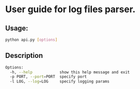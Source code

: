 # User guide for log files parser.

## Usage: 
```bash
python api.py [options]

```
## Description
```bash
Options:
  -h, --help            show this help message and exit
  -p PORT, --port=PORT  specify port
  -l LOG, --log=LOG     specify logging params
```